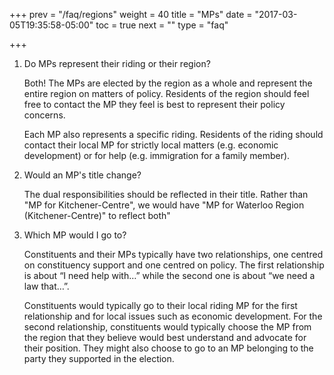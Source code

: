 +++
prev = "/faq/regions"
weight = 40
title = "MPs"
date = "2017-03-05T19:35:58-05:00"
toc = true
next = ""
type = "faq"

+++

1. Do MPs represent their riding or their region?

	Both!  The MPs are elected by the region as a whole and represent
	the entire region on matters of policy.  Residents of the region
	should feel free to contact the MP they feel is best to represent
	their policy concerns.

	Each MP also represents a specific riding.  Residents of the riding
	should contact their local MP for strictly local matters (e.g. 
	economic development) or for help (e.g. immigration for a family
	member).

1. Would an MP's title change?

	The dual responsibilities should be reflected in their title.
	Rather than "MP for Kitchener-Centre", we would have "MP for Waterloo
	Region (Kitchener-Centre)" to reflect both"


1. Which MP would I go to?

	Constituents and their MPs typically have two relationships, one centred on constituency support and 
	one centred on policy.  The first relationship is about “I need help with…” while the second one is 
	about “we need a law that…”.

	Constituents would typically go to their local riding MP for the first relationship 
	and for local issues such as economic development.  For the second relationship, 
	constituents would typically choose the MP from the region that they believe would 
	best understand and advocate for their position.  They might also choose to go to an 
	MP belonging to the party they supported in the election.


